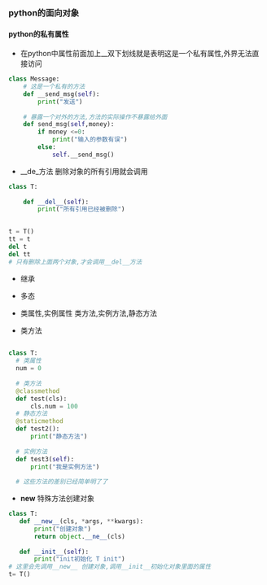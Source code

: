 
### python的面向对象
#### python的私有属性
+ 在python中属性前面加上__双下划线就是表明这是一个私有属性,外界无法直接访问
```python
class Message:
    # 这是一个私有的方法
    def __send_msg(self):
        print("发送")
    
    # 暴露一个对外的方法,方法的实际操作不暴露给外面   
    def send_msg(self,money):
        if money <=0:
            print("输入的参数有误")
        else:
            self.__send_msg()
```
+ __de_方法 删除对象的所有引用就会调用
```python
class T:
    
    def __del__(self):
        print("所有引用已经被删除")
        

t = T()
tt = t
del t
del tt
# 只有删除上面两个对象,才会调用__del__方法
```
+ 继承
+ 多态

+ 类属性,实例属性 类方法,实例方法,静态方法
 + 类方法
  ```python
    
class T:
    # 类属性
    num = 0
    
    # 类方法
    @classmethod
    def test(cls):
        cls.num = 100
    # 静态方法
    @staticmethod
    def test2():
        print("静态方法")
        
    # 实例方法
    def test3(self):
        print("我是实例方法")
        
    # 这些方法的差别已经简单明了了
  ```
  
+ __new__ 特殊方法创建对象

 ```python
class T:
    def __new__(cls, *args, **kwargs):
        print("创建对象")
        return object.__ne__(cls)
        
    def __init__(self):
        print("init初始化 T init")
# 这里会先调用__new__ 创建对象,调用__init__初始化对象里面的属性  
t= T()
    

 ```  
  
